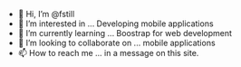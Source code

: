 - 👋 Hi, I’m @fstill
- 👀 I’m interested in ... Developing mobile applications
- 🌱 I’m currently learning ... Boostrap for web development
- 💞️ I’m looking to collaborate on ... mobile applications
- 📫 How to reach me ... in a message on this site.

<!---
fstill/fstill is a ✨ special ✨ repository because its `README.md` (this file) appears on your GitHub profile.
You can click the Preview link to take a look at your changes.
--->
